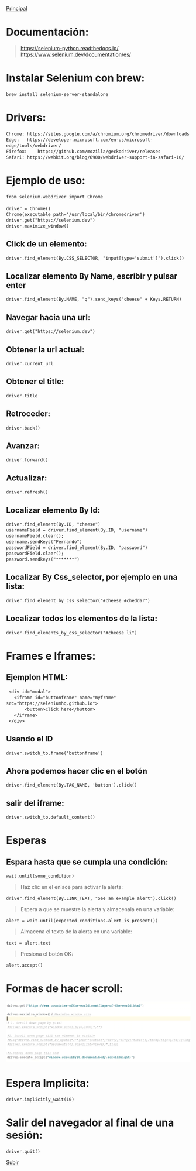 <a name="top"></a>
[Principal](../README.md)<br/>


# Documentación:
> https://selenium-python.readthedocs.io/<br/>
> https://www.selenium.dev/documentation/es/

# Instalar Selenium con brew:<br>
    brew install selenium-server-standalone

# Drivers:<br/>
    Chrome:	https://sites.google.com/a/chromium.org/chromedriver/downloads
    Edge:	https://developer.microsoft.com/en-us/microsoft-edge/tools/webdriver/
    Firefox:	https://github.com/mozilla/geckodriver/releases
    Safari:	https://webkit.org/blog/6900/webdriver-support-in-safari-10/

# Ejemplo de uso:<br/>
    from selenium.webdriver import Chrome

    driver = Chrome()
    Chrome(executable_path='/usr/local/bin/chromedriver')
    driver.get("https://selenium.dev")
    driver.maximize_window()

## Click de un elemento:<br/>
    driver.find_element(By.CSS_SELECTOR, "input[type='submit']").click()

## Localizar elemento By Name, escribir y pulsar enter<br/>
    driver.find_element(By.NAME, "q").send_keys("cheese" + Keys.RETURN)

## Navegar hacia una url:<br/>
    driver.get("https://selenium.dev")

## Obtener la url actual:<br/>
    driver.current_url

## Obtener el title:<br/>
    driver.title

## Retroceder:<br/>
    driver.back()

## Avanzar:<br/>
    driver.forward()

## Actualizar:<br/>
    driver.refresh()

## Localizar elemento By Id:<br/>
    driver.find_element(By.ID, "cheese")
    usernameField = driver.find_element(By.ID, "username")
    usernameField.clear();
    username.sendKeys("Fernando")
    passwordField = driver.find_element(By.ID, "password")
    passwordField.claer();
    password.sendkeys("*******")

## Localizar By Css_selector, por ejemplo en una lista:<br/>
    driver.find_element_by_css_selector("#cheese #cheddar")

## Localizar todos los elementos de la lista:<br/>
    driver.find_elements_by_css_selector("#cheese li")

# Frames e Iframes:<br/>
Ejemplon HTML:<br/>
--------------
     <div id="modal">
       <iframe id="buttonframe" name="myframe"  src="https://seleniumhq.github.io">
           <button>Click here</button>
       </iframe>
     </div>

Usando el ID<br/>
------------
    driver.switch_to.frame('buttonframe')

Ahora podemos hacer clic en el botón<br/>
------------------------------------
    driver.find_element(By.TAG_NAME, 'button').click()

## salir del iframe:<br/>
    driver.switch_to.default_content()

# Esperas<br/>
Espara hasta que se cumpla una condición:<br/>
-----------------------------------------
    wait.until(some_condition)

> Haz clic en el enlace para activar la alerta:<br/>

    driver.find_element(By.LINK_TEXT, "See an example alert").click()

>  Espera a que se muestre la alerta y almacenala en una variable:<br/>
    
    alert = wait.until(expected_conditions.alert_is_present())

> Almacena el texto de la alerta en una variable:<br/>

    text = alert.text

> Presiona el botón OK:<br/>

    alert.accept()
    
# Formas de hacer scroll:
![Scroll_Down](../Cheat_Sheet/Scroll_down.png)

# Espera Implicita:<br/>
    driver.implicitly_wait(10)

# Salir del navegador al final de una sesión:<br/>
    driver.quit()
[Subir](#top)
